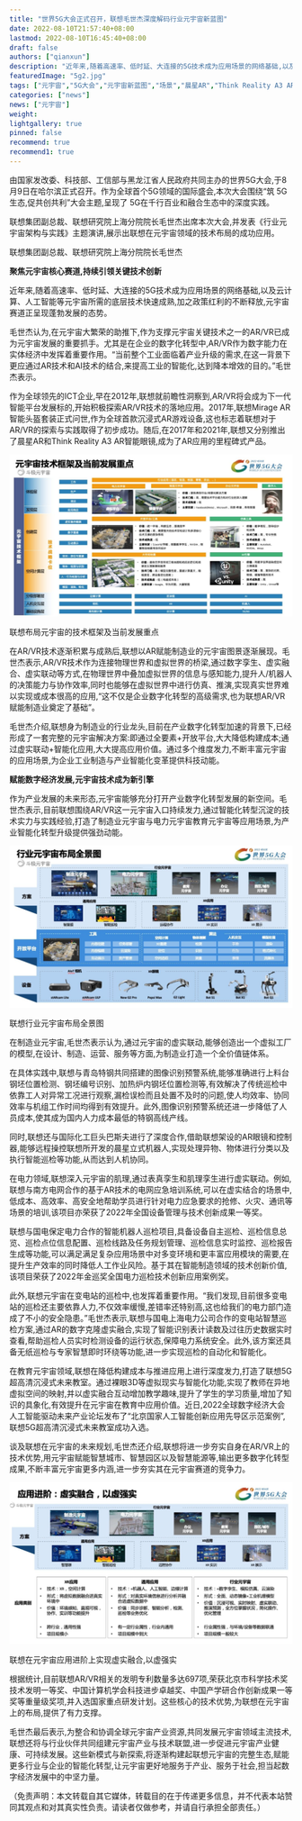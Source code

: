 ```yaml
---
title: "世界5G大会正式召开，联想毛世杰深度解码行业元宇宙新蓝图"
date: 2022-08-10T21:57:40+08:00
lastmod: 2022-08-10T16:45:40+08:00
draft: false
authors: ["qianxun"]
description: "近年来,随着高速率、低时延、大连接的5G技术成为应用场景的网络基础,以及云计算、人工智能等元宇宙所需的底层技术快速成熟,加之政策红利的不断释放,元宇宙赛道正呈现蓬勃发展的态势。"
featuredImage: "5g2.jpg"
tags: ["元宇宙","5G大会","元宇宙新蓝图","场景","晨星AR","Think Reality A3 AR智能眼镜","联想5G"]
categories: ["news"]
news: ["元宇宙"]
weight: 
lightgallery: true
pinned: false
recommend: true
recommend1: true
---
```


由国家发改委、科技部、工信部与黑龙江省人民政府共同主办的世界5G大会,于8月9日在哈尔滨正式召开。作为全球首个5G领域的国际盛会,本次大会围绕“筑 5G生态,促共创共利”大会主题,呈现了 5G在千行百业和融合生态中的深度实践。

联想集团副总裁、联想研究院上海分院院长毛世杰出席本次大会,并发表《行业元宇宙架构与实践》主题演讲,展示出联想在元宇宙领域的技术布局的成功应用。

联想集团副总裁、联想研究院上海分院院长毛世杰

**聚焦元宇宙核心赛道,持续引领关键技术创新**

近年来,随着高速率、低时延、大连接的5G技术成为应用场景的网络基础,以及云计算、人工智能等元宇宙所需的底层技术快速成熟,加之政策红利的不断释放,元宇宙赛道正呈现蓬勃发展的态势。

毛世杰认为,在元宇宙大繁荣的助推下,作为支撑元宇宙关键技术之一的AR/VR已成为元宇宙发展的重要抓手。尤其是在企业的数字化转型中,AR/VR作为数字能力在实体经济中发挥着重要作用。“当前整个工业面临着产业升级的需求,在这一背景下更应通过AR技术和AI技术的结合,来提高工业的智能化,达到降本增效的目的。”毛世杰表示。

作为全球领先的ICT企业,早在2012年,联想就前瞻性洞察到,AR/VR将会成为下一代智能平台发展标的,开始积极探索AR/VR技术的落地应用。2017年,联想Mirage AR智能头盔套装正式问世,作为全球首款沉浸式AR游戏设备,这也标志着联想对于AR/VR的探索与实践取得了初步成功。随后,在2017年和2021年,联想又分别推出了晨星AR和Think Reality A3 AR智能眼镜,成为了AR应用的里程碑式产品。

![](111.jpg)

联想布局元宇宙的技术框架及当前发展重点

在AR/VR技术逐渐积累与成熟后,联想以AR赋能制造业的元宇宙图景逐渐展现。毛世杰表示,AR/VR技术作为连接物理世界和虚拟世界的桥梁,通过数字孪生、虚实融合、虚实联动等方式,在物理世界中叠加虚拟世界的信息与感知能力,提升人/机器人的决策能力与协作效率,同时也能够在虚拟世界中进行仿真、推演,实现真实世界难以实现或成本很高的应用,“这不仅是企业数字化转型的高级需求,也为联想AR/VR赋能制造业奠定了基础”。

毛世杰介绍,联想身为制造业的行业龙头,目前在产业数字化转型加速的背景下,已经形成了一套完整的元宇宙解决方案:即通过全要素+开放平台,大大降低构建成本;通过虚实联动+智能化应用,大大提高应用价值。通过多个维度发力,不断丰富元宇宙的应用场景,为企业工业制造与产业智能化变革提供科技动能。

**赋能数字经济发展,元宇宙技术成为新引擎**

作为产业发展的未来形态,元宇宙能够充分打开产业数字化转型发展的新空间。毛世杰表示,目前联想围绕AR/VR这一元宇宙入口持续发力,通过智能化转型沉淀的技术实力与实践经验,打造了制造业元宇宙与电力元宇宙教育元宇宙等应用场景,为产业智能化转型升级提供强劲动能。

![](5g4.jpg)

联想行业元宇宙布局全景图

在制造业元宇宙,毛世杰表示认为,通过元宇宙的虚实联动,能够创造出一个虚拟工厂的模型,在设计、制造、运营、服务等方面,为制造业打造一个全价值链体系。

在具体实践中,联想与青岛特钢共同搭建的图像识别预警系统,能够准确进行上料台钢坯位置检测、钢坯编号识别、加热炉内钢坯位置检测等,有效解决了传统巡检中依靠工人对异常工况进行观察,漏检误检而且处置不及时的问题,使人均效率、协同效率与机组工作时间均得到有效提升。此外,图像识别预警系统还进一步降低了人员成本,使其成为国内人力成本最低的特钢高线产线。

同时,联想还与国际化工巨头巴斯夫进行了深度合作,借助联想架设的AR眼镜和控制器,能够远程操控联想所开发的晨星立式机器人,实现处理异物、物体进行分类以及执行智能巡检等功能,从而达到人机协同。

在电力领域,联想深入元宇宙的肌理,通过表真孪生和肌理孪生进行虚实联动。例如,联想与南方电网合作的基于AR技术的电网应急培训系统,可以在虚实结合的场景中,低成本、高效率、高安全地帮助学员进行针对电力应急要求的抢修、火灾、通讯等场景的培训,该项目亦荣获了2022年全国设备管理与技术创新成果一等奖。

联想与国电保定电力合作的智能机器人巡检项目,具备设备自主巡检、巡检信息总览、巡检点位信息配置、巡检线路及任务规划管理、巡检信息实时监控、巡检报告生成等功能,可以满足满足复杂应用场景中对多变环境和更丰富应用模块的需要,在提升生产效率的同时降低人工作业风险。基于其在智能制造领域的技术创新价值,该项目荣获了2022年金巡奖全国电力巡检技术创新应用案例奖。

此外,联想元宇宙在变电站的巡检中,也发挥着重要作用。“我们发现,目前很多变电站的巡检还主要依靠人力,不仅效率缓慢,差错率还特别高,这也给我们的电力部门造成了不小的安全隐患。”毛世杰表示,联想与国电上海电力公司合作的变电站智慧巡检方案,通过AR的数字克隆虚实融合,实现了智能识别表计读数及过往历史数据实时查看,帮助巡检人员实时检测设备的运行状态,保障电力系统安全。此外,该方案还具备无纸巡检与专家智慧即时环绕等功能,进一步实现巡检的自动化和智能化。

在教育元宇宙领域,联想在降低构建成本与推进应用上进行深度发力,打造了联想5G超高清沉浸式未来教室。通过裸眼3D等虚拟现实与智能化功能,实现了教师在异地虚拟空间的映射,并以虚实融合互动增加教学趣味,提升了学生的学习质量,增加了知识的具象化,有效提升在元宇宙在教育中应用价值。近日,2022全球数字经济大会人工智能驱动未来产业论坛发布了“北京国家人工智能创新应用先导区示范案例”,联想5G超高清沉浸式未来教室成功入选。

谈及联想在元宇宙的未来规划,毛世杰还介绍,联想将进一步夯实自身在AR/VR上的技术优势,用元宇宙赋能智慧城市、智慧园区以及智慧能源等,输出更多数字化转型成果,不断丰富元宇宙更多内涵,进一步夯实其在元宇宙赛道的竞争力。

![](110.jpg)

联想在元宇宙应用进阶上实现虚实融合,以虚强实

根据统计,目前联想AR/VR相关的发明专利数量多达697项,荣获北京市科学技术奖技术发明一等奖、中国计算机学会科技进步卓越奖、中国产学研合作创新成果一等奖等重量级奖项,并入选国家重点研发计划。这些核心的技术优势,为联想在元宇宙上的布局,提供了有力支撑。

毛世杰最后表示,为整合和协调全球元宇宙产业资源,共同发展元宇宙领域主流技术,联想还将与行业伙伴共同组建元宇宙产业与技术联盟,进一步促进元宇宙产业健康、可持续发展。这些新模式与新探索,将逐渐构建起联想元宇宙的完整生态,赋能更多行业与企业的智能化转型,让元宇宙更好地服务于产业、服务于社会,担当起数字经济发展中的中坚力量。

（免责声明：本文转载自其它媒体，转载目的在于传递更多信息，并不代表本站赞同其观点和对其真实性负责。请读者仅做参考，并请自行承担全部责任。）